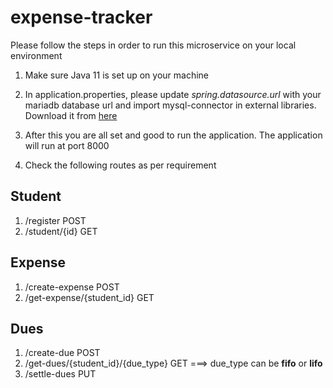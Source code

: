 # expense-tracker

Please follow the steps in order to run this microservice on your local environment

1. Make sure Java 11 is set up on your machine

2. In application.properties, please update *spring.datasource.url* with your mariadb database url and import mysql-connector in external libraries. Download it from <a href = "https://drive.google.com/file/d/1fMD2xg8XydfqiAgb_qnU0b-EpsdM68Cr/view?usp=sharing">here</a>

3. After this you are all set and good to run the application. The application will run at port 8000

4. Check the following routes as per requirement

## Student

 1. /register    POST
 2. /student/{id}   GET
 
 
## Expense
 
 1. /create-expense   POST
 2. /get-expense/{student_id}   GET
 
 
## Dues

 1. /create-due   POST
 2. /get-dues/{student_id}/{due_type}    GET  ===> due_type can be **fifo** or **lifo**  
 3. /settle-dues   PUT

